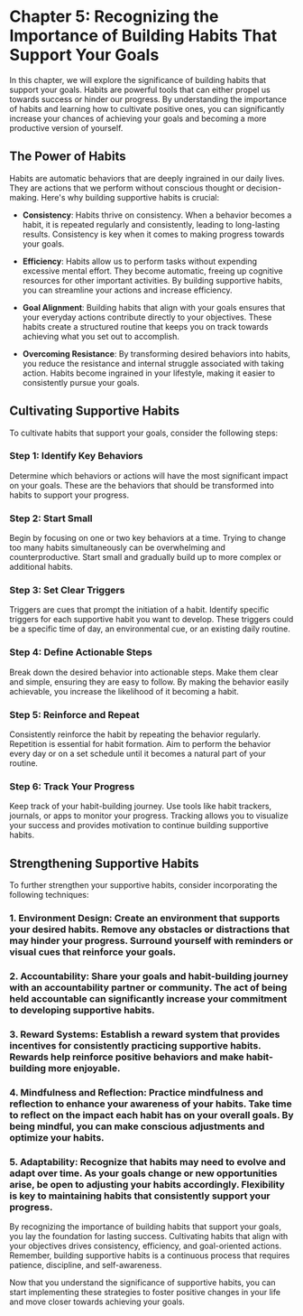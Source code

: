Chapter 5: Recognizing the Importance of Building Habits That Support Your Goals
================================================================================

In this chapter, we will explore the significance of building habits that support your goals. Habits are powerful tools that can either propel us towards success or hinder our progress. By understanding the importance of habits and learning how to cultivate positive ones, you can significantly increase your chances of achieving your goals and becoming a more productive version of yourself.

The Power of Habits
-------------------

Habits are automatic behaviors that are deeply ingrained in our daily lives. They are actions that we perform without conscious thought or decision-making. Here's why building supportive habits is crucial:

* **Consistency**: Habits thrive on consistency. When a behavior becomes a habit, it is repeated regularly and consistently, leading to long-lasting results. Consistency is key when it comes to making progress towards your goals.

* **Efficiency**: Habits allow us to perform tasks without expending excessive mental effort. They become automatic, freeing up cognitive resources for other important activities. By building supportive habits, you can streamline your actions and increase efficiency.

* **Goal Alignment**: Building habits that align with your goals ensures that your everyday actions contribute directly to your objectives. These habits create a structured routine that keeps you on track towards achieving what you set out to accomplish.

* **Overcoming Resistance**: By transforming desired behaviors into habits, you reduce the resistance and internal struggle associated with taking action. Habits become ingrained in your lifestyle, making it easier to consistently pursue your goals.

Cultivating Supportive Habits
-----------------------------

To cultivate habits that support your goals, consider the following steps:

### Step 1: Identify Key Behaviors

Determine which behaviors or actions will have the most significant impact on your goals. These are the behaviors that should be transformed into habits to support your progress.

### Step 2: Start Small

Begin by focusing on one or two key behaviors at a time. Trying to change too many habits simultaneously can be overwhelming and counterproductive. Start small and gradually build up to more complex or additional habits.

### Step 3: Set Clear Triggers

Triggers are cues that prompt the initiation of a habit. Identify specific triggers for each supportive habit you want to develop. These triggers could be a specific time of day, an environmental cue, or an existing daily routine.

### Step 4: Define Actionable Steps

Break down the desired behavior into actionable steps. Make them clear and simple, ensuring they are easy to follow. By making the behavior easily achievable, you increase the likelihood of it becoming a habit.

### Step 5: Reinforce and Repeat

Consistently reinforce the habit by repeating the behavior regularly. Repetition is essential for habit formation. Aim to perform the behavior every day or on a set schedule until it becomes a natural part of your routine.

### Step 6: Track Your Progress

Keep track of your habit-building journey. Use tools like habit trackers, journals, or apps to monitor your progress. Tracking allows you to visualize your success and provides motivation to continue building supportive habits.

Strengthening Supportive Habits
-------------------------------

To further strengthen your supportive habits, consider incorporating the following techniques:

### 1. **Environment Design**: Create an environment that supports your desired habits. Remove any obstacles or distractions that may hinder your progress. Surround yourself with reminders or visual cues that reinforce your goals.

### 2. **Accountability**: Share your goals and habit-building journey with an accountability partner or community. The act of being held accountable can significantly increase your commitment to developing supportive habits.

### 3. **Reward Systems**: Establish a reward system that provides incentives for consistently practicing supportive habits. Rewards help reinforce positive behaviors and make habit-building more enjoyable.

### 4. **Mindfulness and Reflection**: Practice mindfulness and reflection to enhance your awareness of your habits. Take time to reflect on the impact each habit has on your overall goals. By being mindful, you can make conscious adjustments and optimize your habits.

### 5. **Adaptability**: Recognize that habits may need to evolve and adapt over time. As your goals change or new opportunities arise, be open to adjusting your habits accordingly. Flexibility is key to maintaining habits that consistently support your progress.

By recognizing the importance of building habits that support your goals, you lay the foundation for lasting success. Cultivating habits that align with your objectives drives consistency, efficiency, and goal-oriented actions. Remember, building supportive habits is a continuous process that requires patience, discipline, and self-awareness.

Now that you understand the significance of supportive habits, you can start implementing these strategies to foster positive changes in your life and move closer towards achieving your goals.
